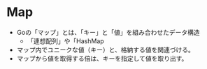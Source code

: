 # Map
- Goの「マップ」とは、「キー」と「値」を組み合わせたデータ構造
  - 「連想配列」や「HashMap
- マップ内でユニークな値（キー）と、格納する値を関連づける。
- マップから値を取得する倍は、キーを指定して値を取り出す。
